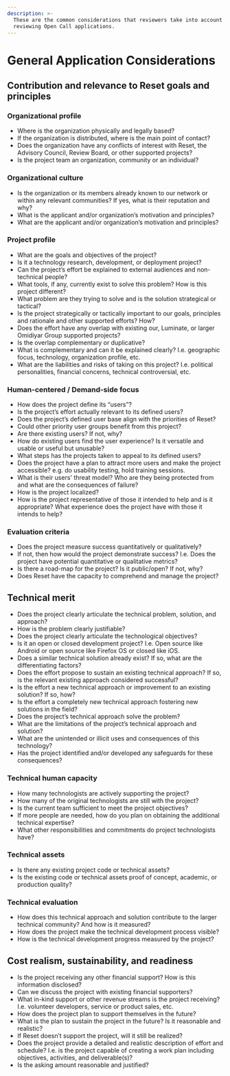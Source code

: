 ```yaml
---
description: >-
  These are the common considerations that reviewers take into account when
  reviewing Open Call applications.
---
```


# General Application Considerations

## Contribution and relevance to Reset goals and principles

### Organizational profile

* Where is the organization physically and legally based?
* If the organization is distributed, where is the main point of contact?
* Does the organization have any conflicts of interest with Reset, the Advisory Council, Review Board, or other supported projects?
* Is the project team an organization, community or an individual?

### Organizational culture

* Is the organization or its members already known to our network or within any relevant communities? If yes, what is their reputation and why?
* What is the applicant and/or organization’s motivation and principles?
* What are the applicant and/or organization’s motivation and principles?

### Project profile

* What are the goals and objectives of the project?
* Is it a technology research, development, or deployment project?
* Can the project’s effort be explained to external audiences and non-technical people?
* What tools, if any, currently exist to solve this problem? How is this project different?
* What problem are they trying to solve and is the solution strategical or tactical?
* Is the project strategically or tactically important to our goals, principles and rationale and other supported efforts? How?
* Does the effort have any overlap with existing our, Luminate, or larger Omidiyar Group supported projects?
* Is the overlap complementary or duplicative?
* What is complementary and can it be explained clearly? I.e. geographic focus, technology, organization profile, etc.
* What are the liabilities and risks of taking on this project? I.e. political personalities, financial concerns, technical controversial, etc.

### Human-centered / Demand-side focus

* How does the project define its “users”?
* Is the project’s effort actually relevant to its defined users?
* Does the project’s defined user base align with the priorities of Reset?
* Could other priority user groups benefit from this project?
* Are there existing users? If not, why?
* How do existing users find the user experience? Is it versatile and usable or useful but unusable?
* What steps has the projects taken to appeal to its defined users?
* Does the project have a plan to attract more users and make the project accessible? e.g. do usability testing, hold training sessions.
* What is their users' threat model? Who are they being protected from and what are the consequences of failure?
* How is the project localized?
* How is the project representative of those it intended to help and is it appropriate? What experience does the project have with those it intends to help?

### Evaluation criteria

* Does the project measure success quantitatively or qualitatively?
* If not, then how would the project demonstrate success? I.e. Does the project have potential quantitative or qualitative metrics?
* Is there a road-map for the project? Is it public/open? If not, why?
* Does Reset have the capacity to comprehend and manage the project?

## Technical merit

* Does the project clearly articulate the technical problem, solution, and approach?
* How is the problem clearly justifiable?
* Does the project clearly articulate the technological objectives?
* Is it an open or closed development project? I.e. Open source like Android or open source like Firefox OS or closed like iOS.
* Does a similar technical solution already exist? If so, what are the differentiating factors?
* Does the effort propose to sustain an existing technical approach? If so, is the relevant existing approach considered successful?
* Is the effort a new technical approach or improvement to an existing solution? If so, how?
* Is the effort a completely new technical approach fostering new solutions in the field?
* Does the project’s technical approach solve the problem?
* What are the limitations of the project’s technical approach and solution?
* What are the unintended or illicit uses and consequences of this technology?
* Has the project identified and/or developed any safeguards for these consequences?

### Technical human capacity 

* How many technologists are actively supporting the project?
* How many of the original technologists are still with the project?
* Is the current team sufficient to meet the project objectives?
* If more people are needed, how do you plan on obtaining the additional technical expertise?
* What other responsibilities and commitments do project technologists have?

### Technical assets 

* Is there any existing project code or technical assets?
* Is the existing code or technical assets proof of concept, academic, or production quality?

### Technical evaluation

* How does this technical approach and solution contribute to the larger technical community? And how is it measured?
* How does the project make the technical development process visible?
* How is the technical development progress measured by the project?

## Cost realism, sustainability, and readiness

* Is the project receiving any other financial support? How is this information disclosed?
* Can we discuss the project with existing financial supporters?
* What in-kind support or other revenue streams is the project receiving? I.e. volunteer developers, service or product sales, etc.
* How does the project plan to support themselves in the future?
* What is the plan to sustain the project in the future? Is it reasonable and realistic?
* If Reset doesn’t support the project, will it still be realized?
* Does the project provide a detailed and realistic description of effort and schedule? I.e. is the project capable of creating a work plan including objectives, activities, and deliverable\(s\)?
* Is the asking amount reasonable and justified?

